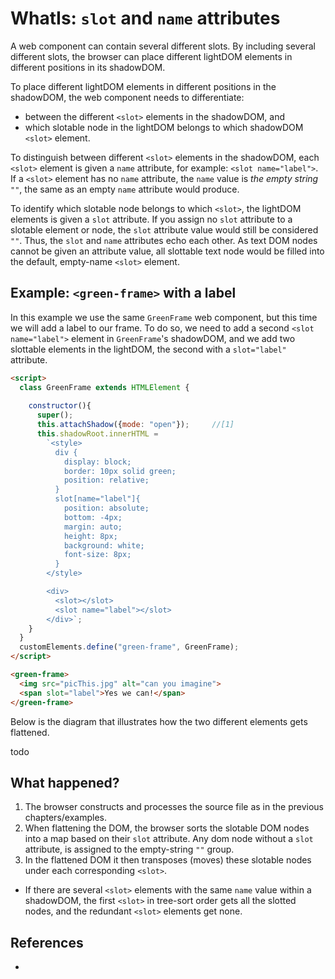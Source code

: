 # WhatIs: `slot` and `name` attributes

A web component can contain several different slots.
By including several different slots, the browser can place different lightDOM elements in different
positions in its shadowDOM.

To place different lightDOM elements in different positions in the shadowDOM, 
the web component needs to differentiate:
 * between the different `<slot>` elements in the shadowDOM, and 
 * which slotable node in the lightDOM belongs to which shadowDOM `<slot>` element.

To distinguish between different `<slot>` elements in the shadowDOM, 
each `<slot>` element is given a `name` attribute, for example:
`<slot name="label">`. If a `<slot>` element has no `name` attribute, 
the `name` value is *the empty string `""`*, the same as an empty `name` attribute would produce.

To identify which slotable node belongs to which `<slot>`,
the lightDOM elements is given a `slot` attribute.
If you assign no `slot` attribute to a slotable element or node,
the `slot` attribute value would still be considered `""`.
Thus, the `slot` and `name` attributes echo each other.
As text DOM nodes cannot be given an attribute value, all slottable text node would be filled into 
the default, empty-name `<slot>` element.

## Example: `<green-frame>` with a label

In this example we use the same `GreenFrame` web component,
but this time we will add a label to our frame.
To do so, we need to add a second `<slot name="label">` element in `GreenFrame`'s shadowDOM,
and we add two slottable elements in the lightDOM, the second with a `slot="label"` attribute.

```html
<script>
  class GreenFrame extends HTMLElement {       
    
    constructor(){
      super();
      this.attachShadow({mode: "open"});     //[1]
      this.shadowRoot.innerHTML =             
        `<style>
          div {
            display: block;                                  
            border: 10px solid green;
            position: relative;
          }
          slot[name="label"]{
            position: absolute;
            bottom: -4px;
            margin: auto;
            height: 8px;
            background: white;
            font-size: 8px;
          }
        </style>

        <div>
          <slot></slot>
          <slot name="label"></slot>
        </div>`;
    }
  }
  customElements.define("green-frame", GreenFrame);
</script>

<green-frame>
  <img src="picThis.jpg" alt="can you imagine">
  <span slot="label">Yes we can!</span>
</green-frame>
```

Below is the diagram that illustrates how the two different elements gets flattened.

todo

## What happened?

1. The browser constructs and processes the source file as in the previous chapters/examples.
2. When flattening the DOM, the browser sorts the slotable DOM nodes into a map based on their `slot` attribute.
   Any dom node without a `slot` attribute, is assigned to the empty-string `""` group.
3. In the flattened DOM it then transposes (moves) these slotable nodes under each corresponding `<slot>`.

 * If there are several `<slot>` elements with the same `name` value within a shadowDOM, 
   the first `<slot>` in tree-sort order gets all the slotted nodes, and the redundant `<slot>` 
   elements get none.
   

## References
  
 *